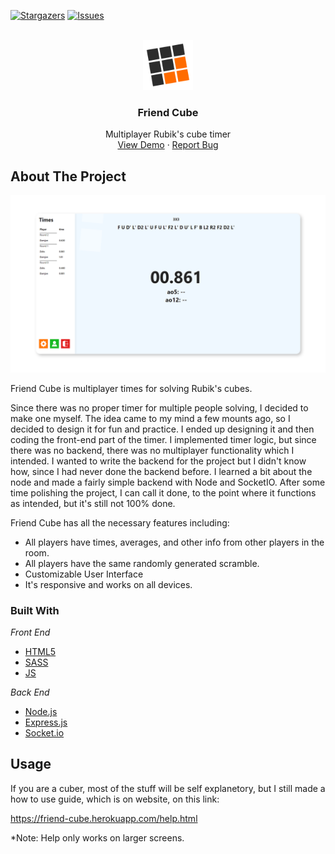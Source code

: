﻿<div id="top"></div>


<!-- PROJECT SHIELDS -->
<!--
*** I'm using markdown "reference style" links for readability.
*** Reference links are enclosed in brackets [ ] instead of parentheses ( ).
*** See the bottom of this document for the declaration of the reference variables
*** for contributors-url, forks-url, etc. This is an optional, concise syntax you may use.
*** https://www.markdownguide.org/basic-syntax/#reference-style-links
-->
[![Stargazers][stars-shield]][stars-url]
[![Issues][issues-shield]][issues-url]



<!-- PROJECT LOGO -->
<br />
<div align="center">
  <a href="https://github.com/Zoksss/friend-cube">
    <img src="/public/assets/friendcube-logo-transparent2.png" alt="Logo" width="80" height="80">
  </a>

  <h3 align="center">Friend Cube</h3>

  <p align="center">
    Multiplayer Rubik's cube timer
    <br />
    <a href="https://friend-cube.herokuapp.com/">View Demo</a>
    ·
    <a href="https://github.com/Zoksss/friend-cube/issues">Report Bug</a>
  </p>
</div>



<!-- ABOUT THE PROJECT -->
## About The Project

[![Product Name Screen Shot][product-screenshot]](https://friend-cube.herokuapp.com/)


Friend Cube is multiplayer times for solving Rubik's cubes. 

Since there was no proper timer for multiple people solving, I decided to make one myself. The idea came to my mind a few mounts ago, so I decided to design it for fun and practice. I ended up designing it and then coding the front-end part of the timer. I implemented timer logic, but since there was no backend, there was no multiplayer functionality which I intended. I wanted to write the backend for the project but I didn't know how, since I had never done the backend before. I learned a bit about the node and made a fairly simple backend with Node and SocketIO. 
After some time polishing the project, I can call it done, to the point where it functions as intended, but it's still not 100% done.


Friend Cube has all the necessary features including:
* All players have times, averages, and other info from other players in the room.
* All players have the same randomly generated scramble.
* Customizable User Interface
* It's responsive and works on all devices. 


### Built With

*Front End*

* [HTML5](#)
* [SASS](https://sass-lang.com/)
* [JS](#)

*Back End*

* [Node.js](https://nodejs.org/en/)
* [Express.js](https://expressjs.com/)
* [Socket.io](https://socket.io/)


<!-- USAGE EXAMPLES -->
## Usage

If you are a cuber, most of the stuff will be self explanetory, but I still made a how to use guide, which is on website, on this link: 

https://friend-cube.herokuapp.com/help.html

*Note: Help only works on larger screens.




<!-- MARKDOWN LINKS & IMAGES -->
<!-- https://www.markdownguide.org/basic-syntax/#reference-style-links -->
[stars-shield]: https://img.shields.io/github/stars/othneildrew/Best-README-Template.svg?style=for-the-badge
[stars-url]: https://github.com/Zoksss/friend-cube/stargazers
[issues-shield]: https://img.shields.io/github/issues/othneildrew/Best-README-Template.svg?style=for-the-badge
[issues-url]: https://github.com/Zoksss/friend-cube/issues
[license-shield]: https://img.shields.io/github/license/othneildrew/Best-README-Template.svg?style=for-the-badge
[license-url]: https://github.com/othneildrew/Best-README-Template/blob/master/LICENSE.txt
[linkedin-shield]: https://img.shields.io/badge/-LinkedIn-black.svg?style=for-the-badge&logo=linkedin&colorB=555
[product-screenshot]: /public/assets/readme-project-ss.png
